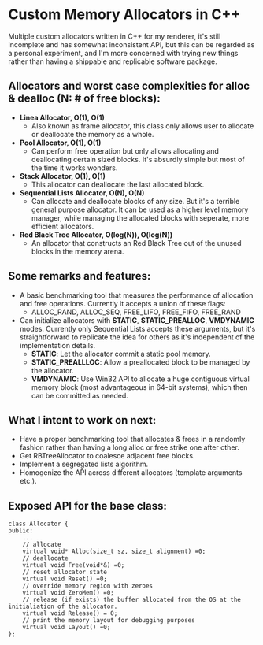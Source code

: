 # Custom Memory Allocators in C++
Multiple custom allocators written in C++ for my renderer, it's still incomplete and has somewhat inconsistent API, but this can be regarded as a personal experiment, and I'm more concerned with trying new things rather than having a shippable and replicable software package.

## Allocators and worst case complexities for alloc & dealloc (N: # of free blocks):
* **Linea Allocator, O(1), O(1)**
  + Also known as frame allocator, this class only allows user to allocate or deallocate the memory as a whole.
* **Pool Allocator, O(1), O(1)**
  + Can perform free operation but only allows allocating and deallocating certain sized blocks. It's absurdly simple but most of the time it works wonders. 
* **Stack Allocator, O(1), O(1)**
  + This allocator can deallocate the last allocated block.
* **Sequential Lists Allocator, O(N), O(N)**
  + Can allocate and deallocate blocks of any size. But it's a terrible general purpose allocator. 
  It can be used as a higher level memory manager, while managing the allocated blocks with seperate, more efficient allocators.
* **Red Black Tree Allocator, O(log(N)), O(log(N))**
  + An allocator that constructs an Red Black Tree out of the unused blocks in the memory arena. 

## Some remarks and features:
* A basic benchmarking tool that measures the performance of allocation and free operations. Currently it accepts a union of these flags:
  + ALLOC_RAND, ALLOC_SEQ, FREE_LIFO, FREE_FIFO, FREE_RAND
* Can initialize allocators with **STATIC**, **STATIC_PREALLOC**, **VMDYNAMIC** modes. Currently only Sequential Lists accepts these arguments, but it's straightforward to replicate the idea for others as it's independent of the implementation details.
  + **STATIC**: Let the allocator commit a static pool memory.  
  + **STATIC_PREALLLOC**: Allow a preallocated block to be managed by the allocator.  
  + **VMDYNAMIC**: Use Win32 API to allocate a huge contiguous virtual memory block (most advantageous in 64-bit systems), which then can be committed as needed.

## What I intent to work on next:
* Have a proper benchmarking tool that allocates & frees in a randomly fashion rather than having a long alloc or free strike one after other.
* Get RBTreeAllocator to coalesce adjacent free blocks.
* Implement a segregated lists algorithm.
* Homogenize the API across different allocators (template arguments etc.).

## Exposed API for the base class:
```
class Allocator {
public:
    ...
    // allocate
    virtual void* Alloc(size_t sz, size_t alignment) =0;   
    // deallocate
    virtual void Free(void*&) =0;
    // reset allocator state
    virtual void Reset() =0;
    // override memory region with zeroes
    virtual void ZeroMem() =0;
    // release (if exists) the buffer allocated from the OS at the initialiation of the allocator.
    virtual void Release() = 0;
    // print the memory layout for debugging purposes
    virtual void Layout() =0;
};

```
